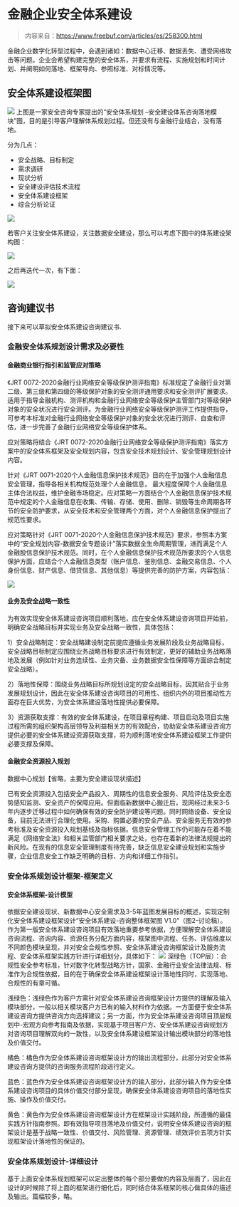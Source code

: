 # 金融企业安全体系建设

> 内容来自：https://www.freebuf.com/articles/es/258300.html


金融企业数字化转型过程中，会遇到诸如：数据中心迁移、数据丢失、遭受网络攻击等问题。企业会希望构建完整的安全体系，并要求有流程、实施规划和时间计划、并阐明如何落地、框架导向、参照标准、对标情况等。

## 安全体系建设框架图

<img src="images/金融企业安全建设/安全体系框架图.png">
上图是一家安全咨询专家提出的“安全体系规划 –安全建设体系咨询落地模块”图，目的是引导客户理解体系规划过程。但还没有与金融行业结合，没有落地。

分为几点：
- 安全战略、目标制定
- 需求调研
- 现状分析
- 安全建设评估技术流程
- 安全体系建设框架
- 综合分析论证


<img src="images/金融企业安全建设/安全咨询方向及思路设定和执行的要点.png">

若客户关注安全体系建设，关注数据安全建设，那么可以考虑下图中的体系建设架构图：

<img src="images/金融企业安全建设/安全体系规划 –安全建设体系咨询落地模块.png">

之后再迭代一次，有下面：

<img src="images/金融企业安全建设/安全体系规划–安全建设体系咨询落地模块v3.png">

## 咨询建议书
接下来可以草拟安全体系建设咨询建议书.
### 金融安全体系规划设计需求及必要性
#### 金融商业银行指引和监管应对策略

《JRT 0072-2020金融行业网络安全等级保护测评指南》标准规定了金融行业对第二级、第三级和第四级的等级保护对象的安全测评通用要求和安全测评扩展要求。适用于指导金融机构、测评机构和金融行业网络安全等级保护主管部门对等级保护对象的安全状况进行安全测评。为金融行业网络安全等级保护测评工作提供指导，可参考本标准对金融行业网络安全等级保护对象的安全状况进行测评、自查和评估，进一步完善了金融行业网络安全等级保护体系。

应对策略将结合《JRT 0072-2020金融行业网络安全等级保护测评指南》落实方案中的安全体系框架及安全规划内容，包含安全技术规划设计、安全管理规划设计内容。

针对《JRT 0071-2020个人金融信息保护技术规范》目的在于加强个人金融信息安全管理，指导各相关机构规范处理个人金融信息， 最大程度保障个人金融信息主体合法权益，维护金融市场稳定。应对策略一方面结合个人金融信息保护技术规范中规定的个人金融信息在收集、传输、存储、使用、删除、销毁等生命周期各环节的安全防护要求，从安全技术和安全管理两个方面，对个人金融信息保护提出了规范性要求。

应对策略针对《JRT 0071-2020个人金融信息保护技术规范》要求，参照本方案中的“安全规划内容-数据安全专题设计”落实数据全生命周期管理，进而满足个人金融股信息保护技术规范。同时，在个人金融信息保护技术规范所要求的个人信息保护方面，应结合个人金融信息类型（账户信息、鉴别信息、金融交易信息、个人身份信息、财产信息、借贷信息、其他信息）等提供完善的防护方案，内容包括：

<img src="images/金融企业安全建设/JRT0071-2020个人金融信息保护技术规范-信息属性定义.png">

#### 业务及安全战略一致性
为有效实现安全体系建设咨询项目顺利落地，应在安全体系建设咨询项目开始前，明确安全战略目标并实现业务及安全战略一致性，具体包括：

1）安全战略制定：安全战略建设制定前提应遵循业务发展阶段及业务战略目标，安全战略目标制定应围绕业务战略目标要求进行有效制定，更好的辅助业务战略落地及发展（例如针对业务连续性、业务灾备、业务数据安全性保障等方面综合制定安全战略）。

2）落地性保障：围绕业务战略目标所规划设定的安全战略目标，因其贴合于业务发展规划设计，因此在安全体系建设咨询项目的可用性、组织内外的项目推动性方面存在巨大优势，为安全体系建设落地性提供必要保障。

3）资源获取支撑：有效的安全体系建设，在项目章程构建、项目启动及项目实施过程所需的组织架构高层领导及利益相关方的有效配合，协助安全体系建设咨询方提供必要的安全体系建设资源获取支撑，将为顺利落地安全体系建设框架工作提供必要支撑及保障。

#### 金融安全资源投入规划
数据中心规划【省略，主要为安全建设现状描述】

已有安全资源投入包括安全产品投入、周期性的信息安全服务、风险评估及安全态势感知监测、安全资产的保障应用。但面临新数据中心搬迁后，现网经过未来3-5年内逐步迁移过程中如何确保有效的安全防护建设等问题。同时网络设备、安全设备，目前无法进行合理化使用。采购、购置必要的安全产品、安全服务无有效的参考标准及安全资源投入规划基线及指标依据。信息安全管理工作仍可能存在着不能满足《网络安全法》和相关监管部门相关要求之处，也存在着新的法律法规提出的新风险。在现有的信息安全管理制度有待完善，缺乏信息安全建设规划和实施步骤，企业信息安全工作缺乏明确的目标、方向和详细工作指引。

### 安全体系规划设计框架-框架定义
#### 安全体系框架-设计模型
依据安全建设现状、新数据中心安全需求及3-5年蓝图发展目标的概述，实现定制化安全体系建设框架设计“安全体系建设-咨询整体框架图 V1.0”（图2-讨论稿）。作为第一版安全体系建设咨询项目有效落地重要参考依据，方便理解安全体系建设咨询流程、咨询内容、资源任务分配方面内容，框架图中流程、任务、评估维度以不同颜色模块呈现，并对安全合规性参照、安全体系建设咨询框架设计及服务流程、安全体系框架实践方针进行详细划分，具体如下：
<img src="images/金融企业安全建设/安全体系规划–安全建设体系咨询落地模块v3.png">
深绿色（TOP层）：合规性安全参考标准，针对数字化转型战略方针，国家、金融行业安全法律法规、标准作为合规性依据，目的在于确保安全体系建设框架设计落地性同时，实现落地、合规性的有章可循。

浅绿色：浅绿色作为客户方需针对安全体系建设咨询框架设计方提供的理解及输入模块部分，一般以相关模块客户方已有的输入材料作为依据。一方面便于安全体系建设咨询方提供咨询方向选择建议；另一方面，作为安全体系建设咨询项目顶层规划中-宏观方向参考指南及依据，实现基于项目客户方、安全体系建设咨询规划方对咨询项目理解双向的一致性，以及安全体系建设框架设计输出模块部分的落地性及价值交付。

橘色：橘色作为安全体系建设咨询框架设计方的输出流程部分，此部分对安全体系建设咨询方提供的咨询服务流程阶段进行定义。

蓝色：蓝色作为安全体系建设咨询框架设计方的输入部分，此部分输入作为安全体系建设咨询项目的具体价值交付部分呈现，确保安全体系建设咨询项目的落地性实施、操作及价值交付。

黄色：黄色作为安全体系建设咨询框架设计方在框架设计实践阶段，所遵循的最佳实践方针指南参照。即有效指导项目落地及价值交付，说明安全体系建设咨询的框架设计是基于战略一致性、价值交付、风险管理、资源管理、绩效评价五项方针实现框架设计落地性的保证的。
### 安全体系规划设计-详细设计
基于上面安全体系规划框架可以定出整体的每个部分要做的内容及层面了，因此在设计的时候除了将上面的框架进行细化后，同时结合体系框架的核心做具体的描述及输出。篇幅较多，略。